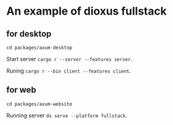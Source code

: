 
# An example of dioxus fullstack

## for desktop

`cd packages/axum-desktop`

Start server `cargo r --server --features server`.

Runing `cargo r --bin client --features client`.

## for web

`cd packages/axum-website`

Running server `dx serve --platform fullstack`.
